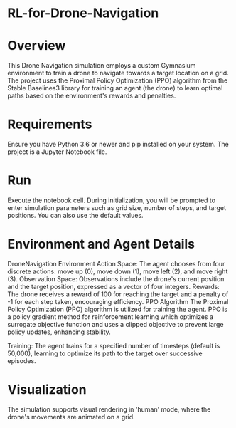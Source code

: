 # RL-for-Drone-Navigation

# Overview

This Drone Navigation simulation employs a custom Gymnasium environment to train a drone to navigate towards a target location on a grid. The project uses the Proximal Policy Optimization (PPO) algorithm from the Stable Baselines3 library for training an agent (the drone) to learn optimal paths based on the environment's rewards and penalties. 


# Requirements

Ensure you have Python 3.6 or newer and pip installed on your system. The project is a Jupyter Notebook file.

# Run

Execute the notebook cell.
During initialization, you will be prompted to enter simulation parameters such as grid size, number of steps, and target positions. You can also use the default values.

# Environment and Agent Details

DroneNavigation Environment
Action Space: The agent chooses from four discrete actions: move up (0), move down (1), move left (2), and move right (3).
Observation Space: Observations include the drone's current position and the target position, expressed as a vector of four integers.
Rewards: The drone receives a reward of 100 for reaching the target and a penalty of -1 for each step taken, encouraging efficiency.
PPO Algorithm
The Proximal Policy Optimization (PPO) algorithm is utilized for training the agent. PPO is a policy gradient method for reinforcement learning which optimizes a surrogate objective function and uses a clipped objective to prevent large policy updates, enhancing stability.

Training: The agent trains for a specified number of timesteps (default is 50,000), learning to optimize its path to the target over successive episodes.


# Visualization

The simulation supports visual rendering in 'human' mode, where the drone's movements are animated on a grid. 
